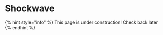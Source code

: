 # Shockwave

{% hint style="info" %}
This page is under construction! Check back later
{% endhint %}

